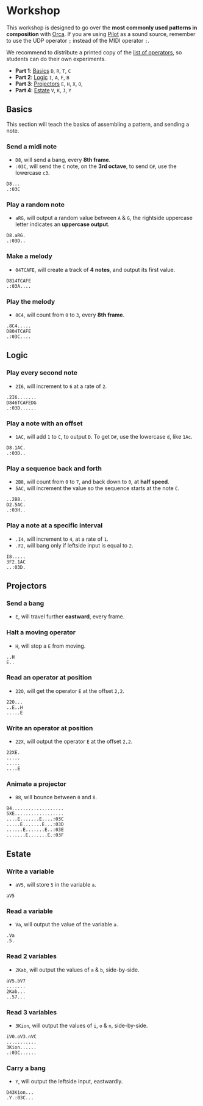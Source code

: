 # Workshop

This workshop is designed to go over the **most commonly used patterns in composition** with [Orca](https://github.com/hundredrabbits/Orca). If you are using [Pilot](http://github.com/hundredrabbits/Pilot) as a sound source, remember to use the UDP operator `;` instead of the MIDI operator `:`.

We recommend to distribute a printed copy of the [list of operators](https://github.com/hundredrabbits/Orca#operators), so students can do their own experiments.

- **Part 1**: [Basics](#Basics) `D`, `R`, `T`, `C`
- **Part 2**: [Logic](#Logic) `I`, `A`, `F`, `B`
- **Part 3**: [Projectors](#Projectors) `E`, `H`, `X`, `O`,
- **Part 4**: [Estate](#Estate) `V`, `K`, `J`, `Y`

## Basics

This section will teach the basics of assembling a pattern, and sending a note.

### Send a midi note

- `D8`, will send a bang, every **8th frame**.
- `:03C`, will send the `C` note, on the **3rd octave**, to send `C#`, use the lowercase `c3`.

```
D8...
.:03C
```

### Play a random note

- `aRG`, will output a random value between `A` & `G`, the rightside uppercase letter indicates an **uppercase output**.

```
D8.aRG.
.:03D..
```

### Make a melody

- `04TCAFE`, will create a track of **4 notes**, and output its first value.

```
D814TCAFE
.:03A....
```

### Play the melody

- `8C4`, will count from `0` to `3`, every **8th frame**.

```
.8C4.....
D804TCAFE
.:03C....
```

## Logic

### Play every second note

- `2I6`, will increment to `6` at a rate of `2`.

```
.2I6.......
D846TCAFEDG
.:03D......
```

### Play a note with an offset

- `1AC`, will add `1` to `C`, to output `D`. To get `D#`, use the lowercase `d`, like `1Ac`.

```
D8.1AC.
.:03D..
```

### Play a sequence back and forth

- `2B8`, will count from `0` to `7`, and back down to `0`, at **half speed**.
- `5AC`, will increment the value so the sequence starts at the note `C`.

```
..2B8..
D2.5AC.
.:03H..
```

### Play a note at a specific interval

- `.I4`, will increment to `4`, at a rate of `1`.
- `.F2`, will bang only if leftside input is equal to `2`.

```
I8.....
3F2.1AC
..:03D.
```

## Projectors

### Send a bang

- `E`, will travel further **eastward**, every frame.

### Halt a moving operator

- `H`, will stop a `E` from moving.

```
..H
E..
```

### Read an operator at position

- `22O`, will get the operator `E` at the offset `2,2`.

```
22O...
..E..H
.....E
```

### Write an operator at position

- `22X`, will output the operator `E` at the offset `2,2`.

```
22XE.
.....
.....
....E
```

### Animate a projector

- `B8`, will bounce between `0` and `8`.

```
B4...................
5XE..................
....E.......E....:03C
.....E.......E...:03D
......E.......E..:03E
.......E.......E.:03F
```

## Estate

### Write a variable

- `aV5`, will store `5` in the variable `a`.

```
aV5
```

### Read a variable

- `Va`, will output the value of the variable `a`.

```
.Va
.5.
```

### Read 2 variables

- `2Kab`, will output the values of `a` & `b`, side-by-side.

```
aV5.bV7
.......
2Kab...
..57...
```

### Read 3 variables

- `3Kion`, will output the values of `i`, `o` & `n`, side-by-side.

```
iV0.oV3.nVC
...........
3Kion......
.:03C......
```

### Carry a bang

- `Y`, will output the leftside input, eastwardly.

```
D43Kion...
.Y.:03C...
```
